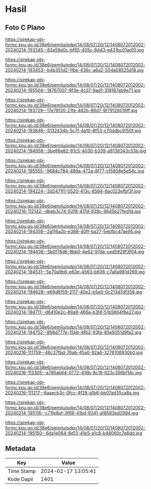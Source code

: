 # Hasil

## Foto C Plano

https://sirekap-obj-formc.kpu.go.id/38e6/pemilu/pdpr/14/08/07/20/12/1408072012002-20240214-193345--83a59d0c-bf85-405c-8443-e431bc01ad10.jpg

https://sirekap-obj-formc.kpu.go.id/38e6/pemilu/pdpr/14/08/07/20/12/1408072012002-20240214-193453--b4b351d2-1fbe-436c-a6a2-504a08525d18.jpg

https://sirekap-obj-formc.kpu.go.id/38e6/pemilu/pdpr/14/08/07/20/12/1408072012002-20240214-195504--18767007-9f3e-4c07-9ad1-319187ab9e71.jpg

https://sirekap-obj-formc.kpu.go.id/38e6/pemilu/pdpr/14/08/07/20/12/1408072012002-20240214-193729--17e76f20-21fe-482b-89d7-9f79126016ff.jpg

https://sirekap-obj-formc.kpu.go.id/38e6/pemilu/pdpr/14/08/07/20/12/1408072012002-20240214-193846--5132434b-5c7f-4a10-8f53-c70ddbc9150f.jpg

https://sirekap-obj-formc.kpu.go.id/38e6/pemilu/pdpr/14/08/07/20/12/1408072012002-20240214-194058--3be86e82-81c5-4030-b339-a8138343c53b.jpg

https://sirekap-obj-formc.kpu.go.id/38e6/pemilu/pdpr/14/08/07/20/12/1408072012002-20240214-195555--9684c784-489a-472a-8f77-cf5858e5e54c.jpg

https://sirekap-obj-formc.kpu.go.id/38e6/pemilu/pdpr/14/08/07/20/12/1408072012002-20240214-194224--3d2471f1-0520-413c-8584-6ac023efbf3f.jpg

https://sirekap-obj-formc.kpu.go.id/38e6/pemilu/pdpr/14/08/07/20/12/1408072012002-20240216-112142--dbeb3c74-92f8-417d-939c-9645b27fed1d.jpg

https://sirekap-obj-formc.kpu.go.id/38e6/pemilu/pdpr/14/08/07/20/12/1408072012002-20240214-194356--2a116a2b-e388-40ff-ba27-5ebfbc47ae95.jpg

https://sirekap-obj-formc.kpu.go.id/38e6/pemilu/pdpr/14/08/07/20/12/1408072012002-20240214-194436--5b0f76d6-9bb0-4e62-97da-ced5929f3f04.jpg

https://sirekap-obj-formc.kpu.go.id/38e6/pemilu/pdpr/14/08/07/20/12/1408072012002-20240214-194531--5e70a9b6-e63e-4563-b606-c7a6a981d269.jpg

https://sirekap-obj-formc.kpu.go.id/38e6/pemilu/pdpr/14/08/07/20/12/1408072012002-20240214-194628--e69d6f59-2117-40e2-b5e0-0c213d7df358.jpg

https://sirekap-obj-formc.kpu.go.id/38e6/pemilu/pdpr/14/08/07/20/12/1408072012002-20240214-194711--d6410e2c-89a9-466a-b3f4-51b5664f8e27.jpg

https://sirekap-obj-formc.kpu.go.id/38e6/pemilu/pdpr/14/08/07/20/12/1408072012002-20240214-194752--856d777e-15bb-4fb2-93fa-85e9351d9fa2.jpg

https://sirekap-obj-formc.kpu.go.id/38e6/pemilu/pdpr/14/08/07/20/12/1408072012002-20240216-111759--46c37fbd-76ab-45a0-92a6-3276106930b0.jpg

https://sirekap-obj-formc.kpu.go.id/38e6/pemilu/pdpr/14/08/07/20/12/1408072012002-20240216-113305--a785ab64-0772-416b-8c18-923c356bf1dc.jpg

https://sirekap-obj-formc.kpu.go.id/38e6/pemilu/pdpr/14/08/07/20/12/1408072012002-20240216-111217--8aaecb3c-0fcc-4f28-a1b6-bb07ad35ca8a.jpg

https://sirekap-obj-formc.kpu.go.id/38e6/pemilu/pdpr/14/08/07/20/12/1408072012002-20240214-195116--c71fe8af-3f69-41bd-9241-af8563ed2994.jpg

https://sirekap-obj-formc.kpu.go.id/38e6/pemilu/pdpr/14/08/07/20/12/1408072012002-20240214-195150--6da1e064-8d13-41e5-a1c8-b48060c7e6dd.jpg


## Metadata

| Key        | Value               |
| ---------- | ------------------- |
| Time Stamp | 2024-02-17 13:05:41 |
| Kode Dapil | 1401                |



